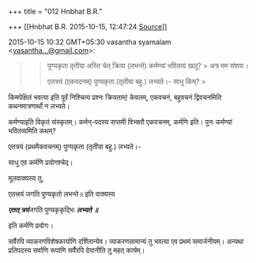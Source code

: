 +++
title = "012 Hnbhat B.R."

+++
[[Hnbhat B.R.	2015-10-15, 12:47:24 [Source](https://groups.google.com/g/samskrita/c/scSt1FgzQq0)]]



2015-10-15 10:32 GMT+05:30 vasantha syamalam \<[vasantha...@gmail.com]()\>:  

> 
> > पुण्यकृता तृतीया अस्ति चेत् क्रिया (लभन्ते) कर्मण्यां भवितव्यं खलु? > अत्र मम संशयः।
> > 
> > एतत्रयं (एकवदनम्) पुण्यकृता (तृतीया बहु.) लभ्यते।- साधु किम्? >
> 
> > 
> > 
> > 
> > 
> >   
> > 
> > 
> > 

  

किमपेक्षितं भवत्या इति पूर्वं निश्चित्य प्रश्नः क्रियताम्! केवलम्, एकवचनं, बहुवचनं द्विवचनमिति कथनमात्रणार्थो न लभ्यते।

  

कर्मण्याइति विकृतं संस्कृतम्। कर्मन्-पदस्य सप्तमी विभ्क्तौ एकवचनम्, कर्मणि इति। पुनः कर्मण्यां भवितव्यमिति कथम्?

  

एतत्रयं (प्रथमैकवचनम्) पुण्यकृता (तृतीया बहु.) लभ्यते।-

  

साधु एव कर्मणि प्रयोगश्चेद्।

  

मूलवाक्यस्य तु,

  

एतत्त्रयं जगति पुण्यकृतो लभन्ते॥ इति वाक्यस्य

  

***एतत् त्रयं***जगति पुण्यकृकृद्भिः ***लभ्यते ॥***  

  

इति कर्मणि प्रयोगः।

  

सर्वैरपि व्याकरणविशेषकार्याणि दर्शितान्येव। व्याकरणसामान्यं तु भवत्या एव प्रथमं समार्जनीयम्। अन्यथा प्रतिपदस्य सर्वाणि रूपाणि सर्वैरपि देयानीति तु महत् कार्यम्।

  

  

  

  

  

  

